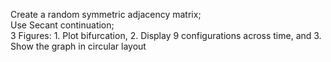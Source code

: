 Create a random symmetric adjacency matrix; \
Use Secant continuation; \
3 Figures: 1. Plot bifurcation, 2. Display 9 configurations across time, and 3. Show the graph in circular layout
